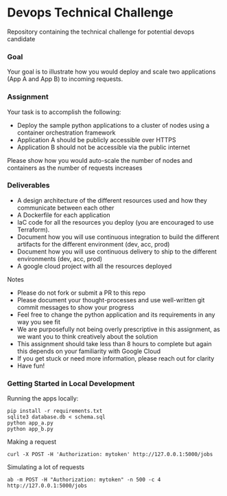 # Devops Technical Challenge
Repository containing the technical challenge for potential devops candidate

### Goal

Your goal is to illustrate how you would deploy and scale two applications (App A and App B) to incoming requests.

### Assignment

Your task is to accomplish the following:

- Deploy the sample python applications to a cluster of nodes using a container orchestration framework
- Application A should be publicly accessible over HTTPS
- Application B should not be accessible via the public internet

Please show how you would auto-scale the number of nodes and containers as the number of requests increases

### Deliverables

- A design architecture of the different resources used and how they communicate between each other
- A Dockerfile for each application
- IaC code for all the resources you deploy (you are encouraged to use Terraform).
- Document how you will use continuous integration to build the different artifacts for the different  environment (dev, acc, prod)
- Document how you will use continuous delivery to ship to the different environments (dev, acc, prod)
- A google cloud project with all the resources deployed

Notes
- Please do not fork or submit a PR to this repo
- Please document your thought-processes and use well-written git commit messages to show your progress
- Feel free to change the python application and its requirements in any way you see fit
- We are purposefully not being overly prescriptive in this assignment, as we want you to think creatively about the solution
- This assignment should take less than 8 hours to complete but again this depends on your familiarity with Google Cloud
- If you get stuck or need more information, please reach out for clarity
- Have fun!

### Getting Started in Local Development

Running the apps locally:
```
pip install -r requirements.txt
sqlite3 database.db < schema.sql
python app_a.py
python app_b.py
```

Making a request
```
curl -X POST -H 'Authorization: mytoken' http://127.0.0.1:5000/jobs
```

Simulating a lot of requests
```
ab -m POST -H "Authorization: mytoken" -n 500 -c 4 http://127.0.0.1:5000/jobs
```